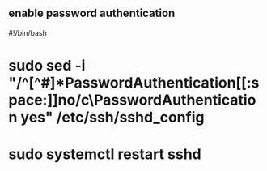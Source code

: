 ## enable password authentication
#!/bin/bash
# sudo sed -i "/^[^#]*PasswordAuthentication[[:space:]]no/c\PasswordAuthentication yes" /etc/ssh/sshd_config
# sudo systemctl  restart sshd 
